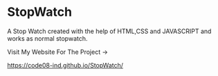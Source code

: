 # StopWatch
A Stop Watch created with the help of HTML,CSS and JAVASCRIPT and works as normal stopwatch.

Visit My Website For The Project ->

https://code08-ind.github.io/StopWatch/
